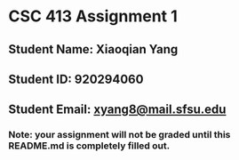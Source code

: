 # CSC 413 Assignment 1

## Student Name: Xiaoqian Yang

## Student ID: 920294060

## Student Email: xyang8@mail.sfsu.edu

### Note: your assignment will not be graded until this README.md is completely filled out.
